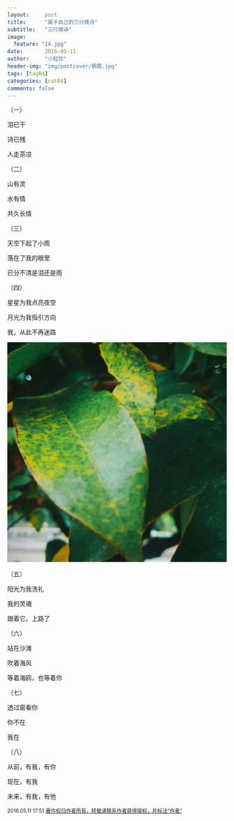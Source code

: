 ```yaml
---
layout:     post
title:      "属于自己的三行情诗"
subtitle:   "三行情诗"
image:
  feature: "14.jpg"
date:       2016-05-11
author:     "小粒玲"
header-img: "img/postcover/朝霞.jpg"
tags: [tag04]
categories: [cat04]
comments: false
---
```




（一）

泪已干

诗已残

人走茶凉

（二）

山有灵

水有情

共久长情

（三）

天空下起了小雨

落在了我的眼里

已分不清是泪还是雨

（四）

星星为我点亮夜空

月光为我指引方向

我，从此不再迷路


![绿叶](/img/postcover/leaf.jpg "绿叶")

（五）

阳光为我洗礼

我的灵魂

跟着它，上路了

（六）

站在沙滩

吹着海风

等着海鸥，也等着你

（七）

透过窗看你

你不在

我在

（八）

从前，有我，有你

现在，有我

未来，有我，有他






<small>2016.05.11 17:51</small>
<small><a href="http://www.jianshu.com/p/a87c667251a8">著作权归作者所有，转载请联系作者获得授权，并标注“作者”</a></small>



